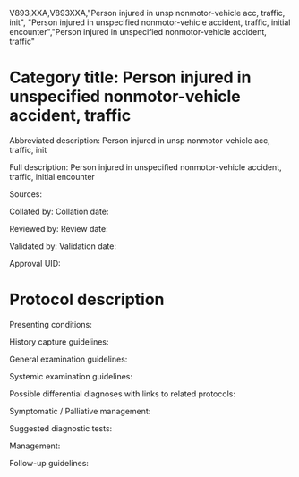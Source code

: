 V893,XXA,V893XXA,"Person injured in unsp nonmotor-vehicle acc, traffic, init", "Person injured in unspecified nonmotor-vehicle accident, traffic, initial encounter","Person injured in unspecified nonmotor-vehicle accident, traffic"
# Category title: Person injured in unspecified nonmotor-vehicle accident, traffic

Abbreviated description: Person injured in unsp nonmotor-vehicle acc, traffic, init

Full description: Person injured in unspecified nonmotor-vehicle accident, traffic, initial encounter

Sources:

Collated by:
Collation date:

Reviewed by:
Review date:

Validated by:
Validation date:

Approval UID:

# Protocol description

Presenting conditions:

History capture guidelines:

General examination guidelines:

Systemic examination guidelines:

Possible differential diagnoses with links to related protocols:

Symptomatic / Palliative management:

Suggested diagnostic tests:

Management:

Follow-up guidelines:
